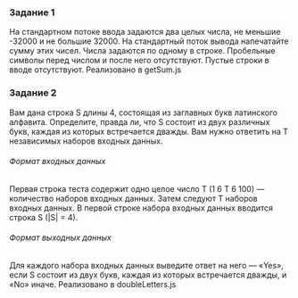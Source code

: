 ### Задание 1

На стандартном потоке ввода задаются два целых числа, не меньшие -32000 и не большие 32000. На стандартный поток вывода напечатайте сумму этих чисел. Числа задаются по одному в строке. Пробельные символы перед числом и после него отсутствуют. Пустые строки в вводе отсутствуют.
Реализовано в getSum.js

### Задание 2


Вам дана строка S длины 4, состоящая из заглавных букв латинского алфавита.
Определите, правда ли, что S состоит из двух различных букв, каждая из которых встречается
дважды.
Вам нужно ответить на T независимых наборов входных данных.
###### Формат входных данных
Первая строка теста содержит одно целое число T (1 6 T 6 100) — количество наборов входных
данных. Затем следуют T наборов входных данных.
В первой строке набора входных данных вводится строка S (|S| = 4).
###### Формат выходных данных
Для каждого набора входных данных выведите ответ на него — «Yes», если S состоит из двух
букв, каждая из которых встречается дважды, и «No» иначе.
Реализовано в doubleLetters.js
